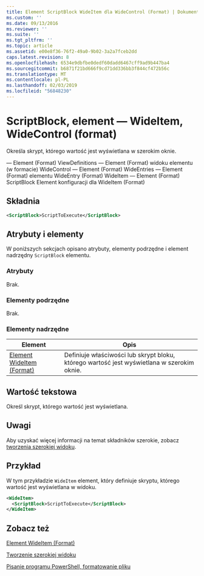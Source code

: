 ```yaml
---
title: Element ScriptBlock WideItem dla WideControl (Format) | Dokumentacja firmy Microsoft
ms.custom: ''
ms.date: 09/13/2016
ms.reviewer: ''
ms.suite: ''
ms.tgt_pltfrm: ''
ms.topic: article
ms.assetid: e00e8f36-76f2-49a0-9b02-3a2a7fceb2dd
caps.latest.revision: 8
ms.openlocfilehash: 6534e9dbfbe0dedf60dadd6467cff9ad9b447ba4
ms.sourcegitcommit: b6871f21bd666f9cd71dd336bb3f844cf472b56c
ms.translationtype: MT
ms.contentlocale: pl-PL
ms.lasthandoff: 02/03/2019
ms.locfileid: "56848230"
---
```

# <a name="scriptblock-element-for-wideitem-for-widecontrol-format"></a>ScriptBlock, element — WideItem, WideControl (format)

Określa skrypt, którego wartość jest wyświetlana w szerokim oknie.

— Element (Format) ViewDefinitions — Element (Format) widoku elementu (w formacie) WideControl — Element (Format) WideEntries — Element (Format) elementu WideEntry (Format) WideItem — Element (Format) ScriptBlock Element konfiguracji dla WideItem (Format)

## <a name="syntax"></a>Składnia

```xml
<ScriptBlock>ScriptToExecute</ScriptBlock>
```

## <a name="attributes-and-elements"></a>Atrybuty i elementy

W poniższych sekcjach opisano atrybuty, elementy podrzędne i element nadrzędny `ScriptBlock` elementu.

### <a name="attributes"></a>Atrybuty

Brak.

### <a name="child-elements"></a>Elementy podrzędne

Brak.

### <a name="parent-elements"></a>Elementy nadrzędne

|Element|Opis|
|-------------|-----------------|
|[Element WideItem (Format)](./wideitem-element-for-widecontrol-format.md)|Definiuje właściwości lub skrypt bloku, którego wartość jest wyświetlana w szerokim oknie.|

## <a name="text-value"></a>Wartość tekstowa

Określ skrypt, którego wartość jest wyświetlana.

## <a name="remarks"></a>Uwagi

Aby uzyskać więcej informacji na temat składników szerokie, zobacz [tworzenia szerokiej widoku](./creating-a-wide-view.md).

## <a name="example"></a>Przykład

W tym przykładzie `WideItem` element, który definiuje skryptu, którego wartość jest wyświetlana w widoku.

```xml
<WideItem>
  <ScriptBlock>ScriptToExecute</ScriptBlock>
</WideItem>
```

## <a name="see-also"></a>Zobacz też

[Element WideItem (Format)](./wideitem-element-for-widecontrol-format.md)

[Tworzenie szerokiej widoku](./creating-a-wide-view.md)

[Pisanie programu PowerShell, formatowanie pliku](./writing-a-powershell-formatting-file.md)
